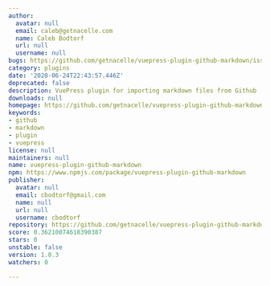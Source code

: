 ```yaml
---
author:
  avatar: null
  email: caleb@getnacelle.com
  name: Caleb Bodtorf
  url: null
  username: null
bugs: https://github.com/getnacelle/vuepress-plugin-github-markdown/issues
category: plugins
date: '2020-06-24T22:43:57.446Z'
deprecated: false
description: VuePress plugin for importing markdown files from Github
downloads: null
homepage: https://github.com/getnacelle/vuepress-plugin-github-markdown#readme
keywords:
- github
- markdown
- plugin
- vuepress
license: null
maintainers: null
name: vuepress-plugin-github-markdown
npm: https://www.npmjs.com/package/vuepress-plugin-github-markdown
publisher:
  avatar: null
  email: cbodtorf@gmail.com
  name: null
  url: null
  username: cbodtorf
repository: https://github.com/getnacelle/vuepress-plugin-github-markdown
score: 0.36210074618390387
stars: 0
unstable: false
version: 1.0.3
watchers: 0

---
```


